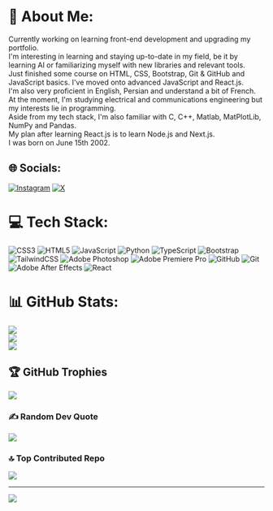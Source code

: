 # 💫 About Me:
Currently working on learning front-end development and upgrading my portfolio.<br>I'm interesting in learning and staying up-to-date in my field, be it by learning AI or familiarizing myself with new libraries and relevant tools.<br>Just finished some course on HTML, CSS, Bootstrap, Git & GitHub and JavaScript basics. I've moved onto advanced JavaScript and React.js. <br>I'm also very proficient in English, Persian and understand a bit of French.<br>At the moment, I'm studying electrical and communications engineering but my interests lie in programming.<br>Aside from my tech stack, I'm also familiar with C, C++, Matlab, MatPlotLib, NumPy and Pandas.<br>My plan after learning React.js is to learn Node.js and Next.js. <br>I was born on June 15th 2002.<br>


## 🌐 Socials:
[![Instagram](https://img.shields.io/badge/Instagram-%23E4405F.svg?logo=Instagram&logoColor=white)](https://instagram.com/SohaibBahrami) [![X](https://img.shields.io/badge/X-black.svg?logo=X&logoColor=white)](https://x.com/itsmistamono) 

# 💻 Tech Stack:
![CSS3](https://img.shields.io/badge/css3-%231572B6.svg?style=flat&logo=css3&logoColor=white) ![HTML5](https://img.shields.io/badge/html5-%23E34F26.svg?style=flat&logo=html5&logoColor=white) ![JavaScript](https://img.shields.io/badge/javascript-%23323330.svg?style=flat&logo=javascript&logoColor=%23F7DF1E) ![Python](https://img.shields.io/badge/python-3670A0?style=flat&logo=python&logoColor=ffdd54) ![TypeScript](https://img.shields.io/badge/typescript-%23007ACC.svg?style=flat&logo=typescript&logoColor=white) ![Bootstrap](https://img.shields.io/badge/bootstrap-%238511FA.svg?style=flat&logo=bootstrap&logoColor=white) ![TailwindCSS](https://img.shields.io/badge/tailwindcss-%2338B2AC.svg?style=flat&logo=tailwind-css&logoColor=white) ![Adobe Photoshop](https://img.shields.io/badge/adobe%20photoshop-%2331A8FF.svg?style=flat&logo=adobe%20photoshop&logoColor=white) ![Adobe Premiere Pro](https://img.shields.io/badge/Adobe%20Premiere%20Pro-9999FF.svg?style=flat&logo=Adobe%20Premiere%20Pro&logoColor=white) ![GitHub](https://img.shields.io/badge/github-%23121011.svg?style=flat&logo=github&logoColor=white) ![Git](https://img.shields.io/badge/git-%23F05033.svg?style=flat&logo=git&logoColor=white) ![Adobe After Effects](https://img.shields.io/badge/Adobe%20After%20Effects-9999FF.svg?style=flat&logo=Adobe%20After%20Effects&logoColor=white) ![React](https://img.shields.io/badge/react-%2320232a.svg?style=flat&logo=react&logoColor=%2361DAFB)
# 📊 GitHub Stats:
![](https://github-readme-stats.vercel.app/api?username=SohaibBahrami&theme=github_dark&hide_border=false&include_all_commits=true&count_private=true)<br/>
![](https://github-readme-streak-stats.herokuapp.com/?user=SohaibBahrami&theme=github_dark&hide_border=false)<br/>
![](https://github-readme-stats.vercel.app/api/top-langs/?username=SohaibBahrami&theme=github_dark&hide_border=false&include_all_commits=true&count_private=true&layout=compact)

## 🏆 GitHub Trophies
![](https://github-profile-trophy.vercel.app/?username=SohaibBahrami&theme=github_dark&no-frame=false&no-bg=true&margin-w=4)

### ✍️ Random Dev Quote
![](https://quotes-github-readme.vercel.app/api?type=horizontal&theme=tokyonight)

### 🔝 Top Contributed Repo
![](https://github-contributor-stats.vercel.app/api?username=SohaibBahrami&limit=5&theme=github_dark&combine_all_yearly_contributions=true)

---
[![](https://visitcount.itsvg.in/api?id=SohaibBahrami&icon=2&color=1)](https://visitcount.itsvg.in)

<!-- Proudly created with GPRM ( https://gprm.itsvg.in ) -->
